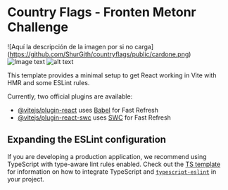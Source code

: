 # Country Flags - Fronten Metonr Challenge

<span>![</span><span>Aquí la descripción de la imagen por si no carga</span><span>]</span><span>(</span><span>https://github.com/ShurGith/countryflags/public/cardone.png</span><span>)</span>
![Image text](https://github.com/ShurGith/countryflags/blob/master/cardone.png)
![alt text](https://github.com/[username]/[reponame]/blob/[branch]/image.jpg?raw=true)

This template provides a minimal setup to get React working in Vite with HMR and some ESLint rules.

Currently, two official plugins are available:

- [@vitejs/plugin-react](https://github.com/vitejs/vite-plugin-react/blob/main/packages/plugin-react) uses [Babel](https://babeljs.io/) for Fast Refresh
- [@vitejs/plugin-react-swc](https://github.com/vitejs/vite-plugin-react/blob/main/packages/plugin-react-swc) uses [SWC](https://swc.rs/) for Fast Refresh

## Expanding the ESLint configuration

If you are developing a production application, we recommend using TypeScript with type-aware lint rules enabled. Check out the [TS template](https://github.com/vitejs/vite/tree/main/packages/create-vite/template-react-ts) for information on how to integrate TypeScript and [`typescript-eslint`](https://typescript-eslint.io) in your project.

